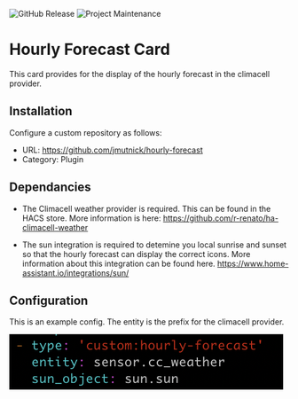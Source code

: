 ![GitHub Release](https://img.shields.io/github/v/release/jmutnick/hourly-forecast)
![Project Maintenance](https://img.shields.io/badge/Maintainer-jmutnick-blue)

# Hourly Forecast Card

This card provides for the display of the hourly forecast in the climacell provider.

## Installation
Configure a custom repository as follows:
* URL: https://github.com/jmutnick/hourly-forecast
* Category: Plugin

## Dependancies
* The Climacell weather provider is required.  This can be found in the HACS store.  More information is here:  https://github.com/r-renato/ha-climacell-weather

* The sun integration is required to detemine you local sunrise and sunset so that the hourly forecast can display the correct icons.  More information about this integration can be found here.  https://www.home-assistant.io/integrations/sun/

## Configuration

This is an example config.  The entity is the prefix for the climacell provider.

![config](config.png)
